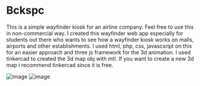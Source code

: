 # Bckspc
This is a simple wayfinder kiosk for an airline company. Feel free to use this in non-commercial way. 
I created this wayfinder web app especially for students out there who wants to see how a wayfinder kiosk works on malls, airports and other establishments.
I used html, php, css, javascsript on this for an easier approach and three js framework for the 3d animation.
I used tinkercad to created the 3d map obj with mtl. If you want to create a new 3d map i recommend tinkercad since it is free.

![image](https://github.com/user-attachments/assets/8108d9a2-3c92-4fac-9520-6c485d3c8662)
![image](https://github.com/user-attachments/assets/8a458582-8041-43e6-bde3-1284a03bab87)

